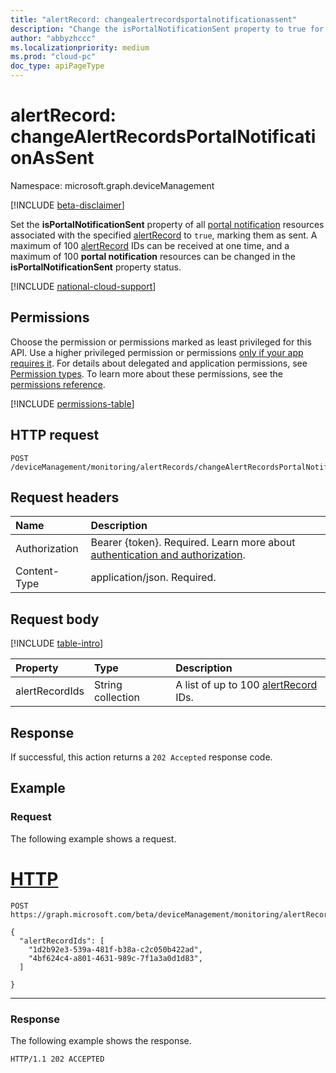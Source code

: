 ```yaml
---
title: "alertRecord: changealertrecordsportalnotificationassent"
description: "Change the isPortalNotificationSent property to true for a list of alert records for the current user."
author: "abbyzhccc"
ms.localizationpriority: medium
ms.prod: "cloud-pc"
doc_type: apiPageType
---
```


# alertRecord: changeAlertRecordsPortalNotificationAsSent

Namespace: microsoft.graph.deviceManagement

[!INCLUDE [beta-disclaimer](../../includes/beta-disclaimer.md)]

Set the **isPortalNotificationSent** property of all [portal notification](../resources/devicemanagement-portalnotification.md) resources associated with the specified [alertRecord](../resources/devicemanagement-alertrecord.md) to `true`, marking them as sent. A maximum of 100 [alertRecord](../resources/devicemanagement-alertrecord.md) IDs can be received at one time, and a maximum of 100 **portal notification** resources can be changed in the **isPortalNotificationSent** property status.

[!INCLUDE [national-cloud-support](../../includes/global-only.md)]

## Permissions

Choose the permission or permissions marked as least privileged for this API. Use a higher privileged permission or permissions [only if your app requires it](/graph/permissions-overview#best-practices-for-using-microsoft-graph-permissions). For details about delegated and application permissions, see [Permission types](/graph/permissions-overview#permission-types). To learn more about these permissions, see the [permissions reference](/graph/permissions-reference).

<!-- { "blockType": "permissions", "name": "devicemanagement_alertrecord_changealertrecordsportalnotificationassent" } -->
[!INCLUDE [permissions-table](../includes/permissions/devicemanagement-alertrecord-changealertrecordsportalnotificationassent-permissions.md)]

## HTTP request

<!-- {
  "blockType": "ignored"
}
-->
``` http
POST /deviceManagement/monitoring/alertRecords/changeAlertRecordsPortalNotificationAsSent
```

## Request headers

|Name|Description|
|:---|:---|
|Authorization|Bearer {token}. Required. Learn more about [authentication and authorization](/graph/auth/auth-concepts).|
|Content-Type|application/json. Required.|

## Request body
[!INCLUDE [table-intro](../../includes/update-property-table-intro.md)]

|Property|Type|Description|
|:---|:---|:---|
|alertRecordIds| String collection | A list of up to 100 [alertRecord](../resources/devicemanagement-alertrecord.md) IDs.|

## Response

If successful, this action returns a `202 Accepted` response code.

## Example

### Request

The following example shows a request.
# [HTTP](#tab/http)
<!-- {
  "blockType": "request",
  "name": "alertrecordthis.changeAlertRecordsPortalNotificationAsSent"
}
-->
``` http
POST https://graph.microsoft.com/beta/deviceManagement/monitoring/alertRecords/changeAlertRecordsPortalNotificationAsSent

{
  "alertRecordIds": [
    "1d2b92e3-539a-481f-b38a-c2c050b422ad",
    "4bf624c4-a801-4631-989c-7f1a3a0d1d83",
  ]

}
```

---
### Response

The following example shows the response.

<!-- {
  "blockType": "response",
  "truncated": true
}
-->
``` http
HTTP/1.1 202 ACCEPTED
```